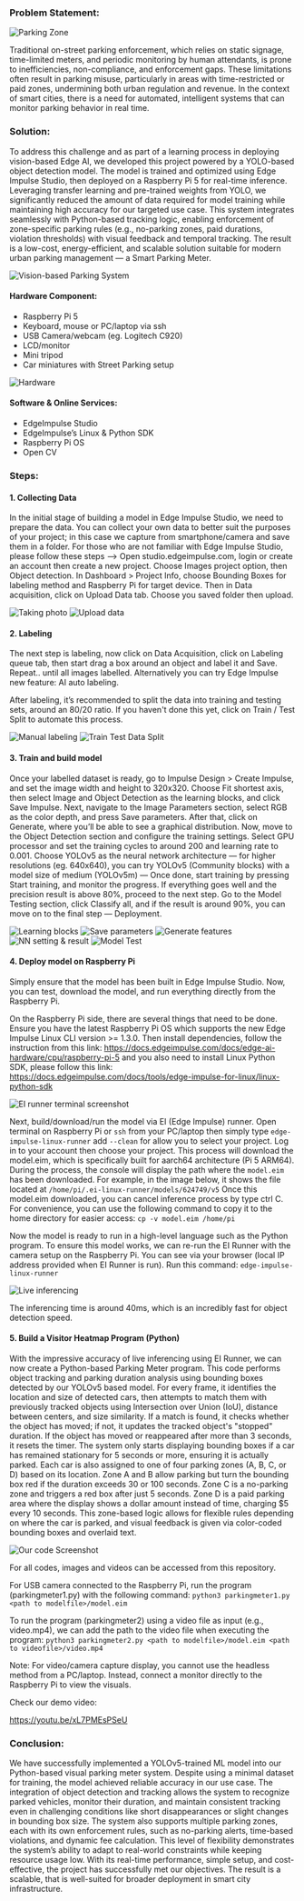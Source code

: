 ### Problem Statement:

![Parking Zone](images/photo01.png)

Traditional on-street parking enforcement, which relies on static signage, time-limited meters, and periodic monitoring by human attendants, is prone to inefficiencies, non-compliance, and enforcement gaps. These limitations often result in parking misuse, particularly in areas with time-restricted or paid zones, undermining both urban regulation and revenue. In the context of smart cities, there is a need for automated, intelligent systems that can monitor parking behavior in real time.

### Solution:

To address this challenge and as part of a learning process in deploying vision-based Edge AI, we developed this project powered by a YOLO-based object detection model. The model is trained and optimized using Edge Impulse Studio, then deployed on a Raspberry Pi 5 for real-time inference. Leveraging transfer learning and pre-trained weights from YOLO, we significantly reduced the amount of data required for model training while maintaining high accuracy for our targeted use case. This system integrates seamlessly with Python-based tracking logic, enabling enforcement of zone-specific parking rules (e.g., no-parking zones, paid durations, violation thresholds) with visual feedback and temporal tracking. The result is a low-cost, energy-efficient, and scalable solution suitable for modern urban parking management — a Smart Parking Meter.

![Vision-based Parking System](images/photo02.png)

#### Hardware Component:

- Raspberry Pi 5
- Keyboard, mouse or PC/laptop via ssh
- USB Camera/webcam (eg. Logitech C920)
- LCD/monitor
- Mini tripod
- Car miniatures with Street Parking setup

![Hardware](images/photo03.png)
#### Software & Online Services:

- EdgeImpulse Studio
- EdgeImpulse’s Linux & Python SDK
- Raspberry Pi OS
- Open CV

### Steps:

#### 1. Collecting Data

In the initial stage of building a model in Edge Impulse Studio, we need to prepare the data. You can collect your own data to better suit the purposes of your project; in this case we capture from smartphone/camera and save them in a folder. For those who are not familiar with Edge Impulse Studio, please follow these steps —> Open studio.edgeimpulse.com, login or create an account then create a new project. Choose Images project option, then Object detection. In Dashboard > Project Info, choose Bounding Boxes for labeling method and Raspberry Pi for target device. Then in Data acquisition, click on Upload Data tab. Choose you saved folder then upload.

![Taking photo](images/photo04.png)
![Upload data](images/photo05.png)

#### 2. Labeling

The next step is labeling, now click on Data Acquisition, click on Labeling queue tab, then start drag a box around an object and label it and Save. Repeat.. until all images labelled. Alternatively you can try Edge Impulse new feature: AI auto labeling.

After labeling, it’s recommended to split the data into training and testing sets, around an 80/20 ratio. If you haven't done this yet, click on Train / Test Split to automate this process.


![Manual labeling](images/photo06.png)
![Train Test Data Split](images/photo07.png)


#### 3. Train and build model

Once your labelled dataset is ready, go to Impulse Design > Create Impulse, and set the image width and height to 320x320. Choose Fit shortest axis, then select Image and Object Detection as the learning blocks, and click Save Impulse. Next, navigate to the Image Parameters section, select RGB as the color depth, and press Save parameters. After that, click on Generate, where you’ll be able to see a graphical distribution.
Now, move to the Object Detection section and configure the training settings. Select GPU processor and set the training cycles to around 200 and learning rate to 0.001. Choose YOLOv5 as the neural network architecture — for higher resolutions (eg. 640x640), you can try YOLOv5 (Community blocks) with a model size of medium (YOLOv5m) — Once done, start training by pressing Start training, and monitor the progress.
If everything goes well and the precision result is above 80%, proceed to the next step. Go to the Model Testing section, click Classify all, and if the result is around 90%, you can move on to the final step — Deployment.

![Learning blocks](images/photo08.png)
![Save parameters](images/photo09.png)
![Generate features](images/photo11.png)
![NN setting & result](images/photo12.png)
![Model Test](images/photo13.png)

#### 4. Deploy model on Raspberry Pi

Simply ensure that the model has been built in Edge Impulse Studio. Now, you can test, download the model, and run everything directly from the Raspberry Pi.

On the Raspberry Pi side, there are several things that need to be done. Ensure you have the latest Raspberry Pi OS which supports the new Edge Impulse Linux CLI version >= 1.3.0. Then install dependencies, follow the instruction from this link: https://docs.edgeimpulse.com/docs/edge-ai-hardware/cpu/raspberry-pi-5 and you also need to install Linux Python SDK, please follow this link: https://docs.edgeimpulse.com/docs/tools/edge-impulse-for-linux/linux-python-sdk

![EI runner terminal screenshot](images/photo14.png)

Next, build/download/run the model via EI (Edge Impulse) runner. Open terminal on Raspberry Pi or `ssh` from your PC/laptop then simply type `edge-impulse-linux-runner` add `--clean` for allow you to select your project. Log in to your account then choose your project. This process will download the model.eim, which is specifically built for aarch64 architecture (Pi 5 ARM64). During the process, the console will display the path where the `model.eim` has been downloaded. For example, in the image below, it shows the file located at `/home/pi/.ei-linux-runner/models/624749/v5`
Once this model.eim downloaded, you can cancel inference process by type ctrl C.
For convenience, you can use the following command to copy it to the home directory for easier access: `cp -v model.eim /home/pi`

Now the model is ready to run in a high-level language such as the Python program. To ensure this model works, we can re-run the EI Runner with the camera setup on the Raspberry Pi. You can see via your browser (local IP address provided when EI Runner is run). Run this command: `edge-impulse-linux-runner`

![Live inferencing](images/video01.gif)

The inferencing time is around 40ms, which is an incredibly fast for object detection speed.


#### 5. Build a Visitor Heatmap Program (Python)

With the impressive accuracy of live inferencing using EI Runner, we can now create a Python-based Parking Meter program. This code performs object tracking and parking duration analysis using bounding boxes detected by our YOLOv5 based model. For every frame, it identifies the location and size of detected cars, then attempts to match them with previously tracked objects using Intersection over Union (IoU), distance between centers, and size similarity. If a match is found, it checks whether the object has moved; if not, it updates the tracked object's "stopped" duration. If the object has moved or reappeared after more than 3 seconds, it resets the timer. The system only starts displaying bounding boxes if a car has remained stationary for 5 seconds or more, ensuring it is actually parked.
Each car is also assigned to one of four parking zones (A, B, C, or D) based on its location. Zone A and B allow parking but turn the bounding box red if the duration exceeds 30 or 100 seconds. Zone C is a no-parking zone and triggers a red box after just 5 seconds. Zone D is a paid parking area where the display shows a dollar amount instead of time, charging $5 every 10 seconds. This zone-based logic allows for flexible rules depending on where the car is parked, and visual feedback is given via color-coded bounding boxes and overlaid text.

![Our code Screenshot](images/Photo15.png)

For all codes, images and videos can be accessed from this repository.

For USB camera connected to the Raspberry Pi, run the program (parkingmeter1.py) with the following command:
`python3 parkingmeter1.py <path to modelfile>/model.eim`

To run the program (parkingmeter2) using a video file as input (e.g., video.mp4), we can add the path to the video file when executing the program:
`python3 parkingmeter2.py <path to modelfile>/model.eim <path to videofile>/video.mp4`

Note:
For video/camera capture display, you cannot use the headless method from a PC/laptop. Instead, connect a monitor directly to the Raspberry Pi to view the visuals.


Check our demo video: 

https://youtu.be/xL7PMEsPSeU

### Conclusion:

We have successfully implemented a YOLOv5-trained ML model into our Python-based visual parking meter system. Despite using a minimal dataset for training, the model achieved reliable accuracy in our use case. The integration of object detection and tracking allows the system to recognize parked vehicles, monitor their duration, and maintain consistent tracking even in challenging conditions like short disappearances or slight changes in bounding box size.
The system also supports multiple parking zones, each with its own enforcement rules, such as no-parking alerts, time-based violations, and dynamic fee calculation. This level of flexibility demonstrates the system’s ability to adapt to real-world constraints while keeping resource usage low. With its real-time performance, simple setup, and cost-effective, the project has successfully met our objectives. The result is a scalable, that is well-suited for broader deployment in smart city infrastructure.

